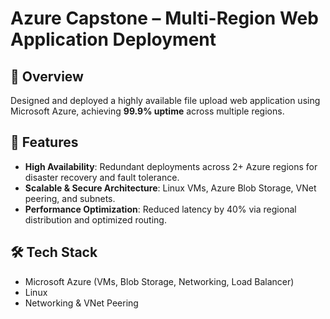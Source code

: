 # Azure Capstone – Multi-Region Web Application Deployment

## 📌 Overview
Designed and deployed a highly available file upload web application using Microsoft Azure, achieving **99.9% uptime** across multiple regions.

## 🚀 Features
- **High Availability**: Redundant deployments across 2+ Azure regions for disaster recovery and fault tolerance.
- **Scalable & Secure Architecture**: Linux VMs, Azure Blob Storage, VNet peering, and subnets.
- **Performance Optimization**: Reduced latency by 40% via regional distribution and optimized routing.

## 🛠 Tech Stack
- Microsoft Azure (VMs, Blob Storage, Networking, Load Balancer)
- Linux
- Networking & VNet Peering





